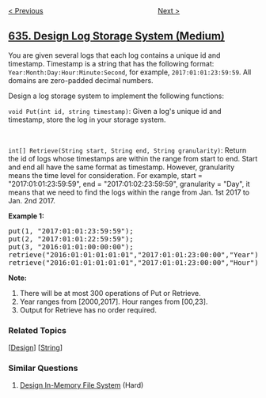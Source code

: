 <!--|This file generated by command(leetcode description); DO NOT EDIT.    |-->
<!--+----------------------------------------------------------------------+-->
<!--|@author    openset <openset.wang@gmail.com>                           |-->
<!--|@link      https://github.com/openset                                 |-->
<!--|@home      https://github.com/openset/leetcode                        |-->
<!--+----------------------------------------------------------------------+-->

[< Previous](../find-the-derangement-of-an-array "Find the Derangement of An Array")
　　　　　　　　　　　　　　　　
[Next >](../exclusive-time-of-functions "Exclusive Time of Functions")

## [635. Design Log Storage System (Medium)](https://leetcode.com/problems/design-log-storage-system "设计日志存储系统")

<p>You are given several logs that each log contains a unique id and timestamp. Timestamp is a string that has the following format: <code>Year:Month:Day:Hour:Minute:Second</code>, for example, <code>2017:01:01:23:59:59</code>. All domains are zero-padded decimal numbers. </p>

<p>Design a log storage system to implement the following functions:</p>

<p><code>void Put(int id, string timestamp)</code>: Given a log's unique id and timestamp, store the log in your storage system.</p>
<br>
<p><code>int[] Retrieve(String start, String end, String granularity)</code>: Return the id of logs whose timestamps are within the range from start to end. Start and end all have the same format as timestamp. However, granularity means the time level for consideration. For example, start = "2017:01:01:23:59:59", end = "2017:01:02:23:59:59", granularity = "Day", it means that we need to find the logs within the range from Jan. 1st 2017 to Jan. 2nd 2017.</p>

<p><b>Example 1:</b><br />
<pre>
put(1, "2017:01:01:23:59:59");
put(2, "2017:01:01:22:59:59");
put(3, "2016:01:01:00:00:00");
retrieve("2016:01:01:01:01:01","2017:01:01:23:00:00","Year"); // return [1,2,3], because you need to return all logs within 2016 and 2017.
retrieve("2016:01:01:01:01:01","2017:01:01:23:00:00","Hour"); // return [1,2], because you need to return all logs start from 2016:01:01:01 to 2017:01:01:23, where log 3 is left outside the range.
</pre>
</p>

<p><b>Note:</b><br>
<ol>
<li>There will be at most 300 operations of Put or Retrieve.</li>
<li>Year ranges from [2000,2017]. Hour ranges from [00,23].</li>
<li>Output for Retrieve has no order required.</li>
</ol>
</p>

### Related Topics
  [[Design](../../tag/design/README.md)]
  [[String](../../tag/string/README.md)]

### Similar Questions
  1. [Design In-Memory File System](../design-in-memory-file-system) (Hard)
